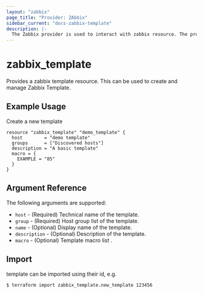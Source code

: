 ```yaml
---
layout: "zabbix"
page_title: "Provider: ZAbbix"
sidebar_current: "docs-zabbix-template"
description: |-
  The Zabbix provider is used to interact with zabbix resource. The provider needs to be configured with the proper credentials before it can be used.
---
```


# zabbix_template

Provides a zabbix template resource. This can be used to create and manage Zabbix Template.

## Example Usage

Create a new template

```hcl
resource "zabbix_template" "demo_template" {
  host        = "demo template"
  groups      = ["Discovered hosts"]
  description = "A basic template"
  macro = {
    EXAMPLE = "85"
  }
}
```

## Argument Reference

The following arguments are supported:

* `host` - (Required) Technical name of the template.
* `group` - (Required) Host group list of the template.
* `name` - (Optional) Display name of the template.
* `description` - (Optional) Description of the template.
* `macro` - (Optional) Template macro list .


## Import

template can be imported using their id, e.g.

```
$ terraform import zabbix_template.new_template 123456
```

